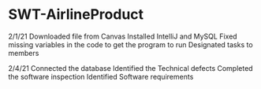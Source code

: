 # SWT-AirlineProduct

2/1/21
Downloaded file from Canvas
Installed IntelliJ and MySQL
Fixed missing variables in the code to get the program to run
Designated tasks to members

2/4/21
Connected the database
Identified the Technical defects
Completed the software inspection
Identified Software requirements
